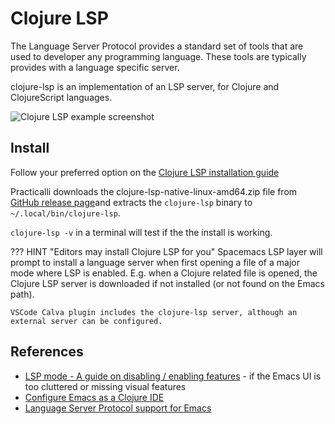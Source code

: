 # Clojure LSP

The Language Server Protocol provides a standard set of tools that are used to developer any programming language.  These tools are typically provides with a language specific server.

clojure-lsp is an implementation of an LSP server, for Clojure and ClojureScript languages.

![Clojure LSP example screenshot](https://emacs-lsp.github.io/lsp-mode/tutorials/images/clojure-call-hierarchy.png)


## Install

Follow your preferred option on the [Clojure LSP installation guide](https://clojure-lsp.io/installation/)

Practicalli downloads the clojure-lsp-native-linux-amd64.zip file from [GitHub release page](https://github.com/clojure-lsp/clojure-lsp/releases)and extracts the `clojure-lsp` binary to `~/.local/bin/clojure-lsp`.

`clojure-lsp -v` in a terminal will test if the the install is working.

??? HINT "Editors may install Clojure LSP for you"
    Spacemacs LSP layer will prompt to install a language server when first opening a file of a major mode where LSP is enabled.  E.g. when a Clojure related file is opened, the Clojure LSP server is downloaded if not installed (or not found on the Emacs path).

    VSCode Calva plugin includes the clojure-lsp server, although an external server can be configured.


## References

* [LSP mode - A guide on disabling / enabling features](https://emacs-lsp.github.io/lsp-mode/tutorials/how-to-turn-off/) - if the Emacs UI is too cluttered or missing visual features
* [Configure Emacs as a Clojure IDE](https://emacs-lsp.github.io/lsp-mode/tutorials/clojure-guide/)
* [Language Server Protocol support for Emacs](https://emacs-lsp.github.io/lsp-mode/)
